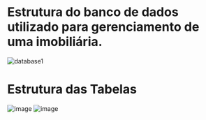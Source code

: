 # Estrutura do banco de dados utilizado para gerenciamento de uma imobiliária.

![database1](https://github.com/cibelediniz/ifrn/assets/105371478/64da0ca8-f4f3-4a85-9d3b-28f532ede962)

# Estrutura das Tabelas

![image](https://github.com/cibelediniz/ifrn/assets/105371478/f2725507-e4ef-4c60-af9d-1b686510b060)
![image](https://github.com/cibelediniz/ifrn/assets/105371478/5ec8ed69-2b00-47f9-80dc-f89f462f9149)
